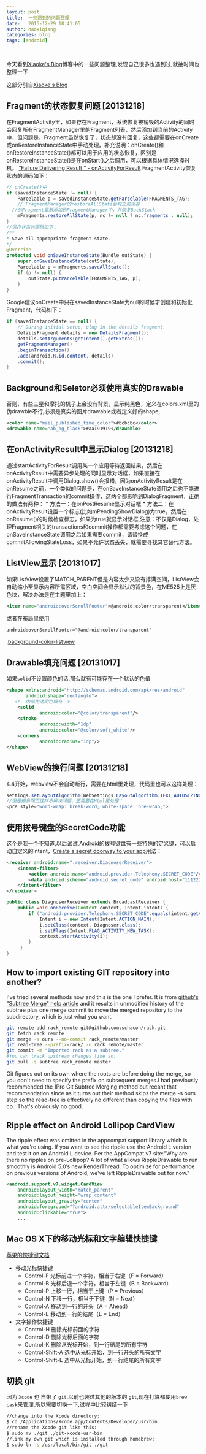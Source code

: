 ```yaml
---
layout: post
title:  一些遇到的问题整理
date:   2015-12-29 18:41:05
author: haoxiqiang
categories: blog
tags: [android]

---
```

今天看到[Xiaoke's Blog](http://blog.mcxiaoke.com/)博客中的一些问题整理,发现自己很多也遇到过,就抽时间也整理一下
<!-- more -->
这部分引自[Xiaoke's Blog](http://blog.mcxiaoke.com/)
	
## Fragment的状态恢复问题 [20131218]
在FragmentActivity里，如果存在Fragment，系统恢复被销毁的Activity的同时会回复所有FragmentManager里的Fragment列表，然后添加到当前的Activity中，但问题是，Fragment虽然恢复了，状态却没有回复，这些都需要在onCreate或onRestoreInstanceState中手动处理。补充说明：onCreate()和onRestoreInstanceState()都可以用于应用的状态恢复，区别是onRestoreInstanceState()是在onStart()之后调用，可以根据具体情况选择时机。
[“Failure Delivering Result ” - onActivityForResult](http://stackoverflow.com/questions/16265733/failure-delivering-result-onactivityforresult)
FragmentActivity恢复状态的源码如下：
``` java
// onCreate()中
if (savedInstanceState != null) {
	Parcelable p = savedInstanceState.getParcelable(FRAGMENTS_TAG);
	// FragmentManager的restoreAllState会将之前保存
  //的Fragment重新添加到FragmentManager中，并恢复BackStack
	mFragments.restoreAllState(p, nc != null ? nc.fragments : null);
}
//保存状态的源码如下：
/**	
* Save all appropriate fragment state.
*/
@Override
protected void onSaveInstanceState(Bundle outState) {
	super.onSaveInstanceState(outState);
	Parcelable p = mFragments.saveAllState();
	if (p != null) {
    	outState.putParcelable(FRAGMENTS_TAG, p);
	}
}
```
Google建议onCreate中只在savedInstanceState为null的时候才创建和初始化Fragment，代码如下：
``` java
if (savedInstanceState == null) {
	// During initial setup, plug in the details fragment.
	DetailsFragment details = new DetailsFragment();
	details.setArguments(getIntent().getExtras());
	getFragmentManager()
    .beginTransaction()
    .add(android.R.id.content, details)
    .commit();
}
```
## Background和Seletor必须使用真实的Drawable
否则，有些三星和摩托的机子上会没有背景，显示纯黑色，定义在colors.xml里的伪drawble不行,必须是真实的图片drawable或者定义好的shape,
``` xml
<color name="mail_published_time_color">#bcbcbc</color>
<drawable name="ab_bg_black">#aa191919</drawable>
```
## 在onActivityResult中显示Dialog [20131218]
通过startActivityForResult调用某一个应用等待返回结果，然后在onActivityResult中需要异步处理的同时显示对话框，如果直接在onActivityResult中调用Dialog.show()会报错，因为onActivityResult是在onResume之前，一个类似的问题是，在onSaveInstanceState调用之后也不能进行FragmentTransaction的commit操作，这两个都影响到DialogFragment，正确的做法有两种：
	* 方法一：在onPostResume显示对话框
	* 方法二：在onActivityResult设置一个标志(比如mPendingShowDialog)为true，然后在onResume()的时候检查标志，如果为true就显示对话框,注意：不仅是Dialog，处理Fragment相关的transactions和commit操作都需要考虑这个问题，在onSaveInstanceState调用之后如果需要commit，请替换成commitAllowingStateLoss，如果不允许状态丢失，就需要寻找其它替代方法。

## ListView显示 [20131017]
如果ListView设置了MATCH_PARENT但是内容太少又没有撑满空间，ListView会自动缩小至显示内容所需区域，空白空间会显示默认的背景色，在ME525上是灰色块，解决办法是在主题里加上：
``` xml
<item name="android:overScrollFooter">@android:color/transparent</item>
```
或者在布局里使用
``` xml
android:overScrollFooter="@android:color/transparent"
```
,[background-color-listview](http://stackoverflow.com/questions/10655646/background-color-listview)

## Drawable填充问题 [20131017]
如果`solid`不设置颜色的话,那么就有可能存在一个默认的色值
``` xml
<shape xmlns:android="http://schemas.android.com/apk/res/android"
       android:shape="rectangle">
   <!--内部用透明色填充-->
    <solid
            android:color="@color/transparent"/>
    <stroke
            android:width="1dp"
            android:color="@color/soft_white"/>
    <corners
            android:radius="1dp"/>
</shape>
```
## WebView的换行问题 [20131218]
4.4开始，webview不会自动断行，需要在html里处理，代码里也可以这样处理：
``` java
settings.setLayoutAlgorithm(WebSettings.LayoutAlgorithm.TEXT_AUTOSIZING);
//但是很多网页这样不解决问题，还需要在Html里处理：
<pre style="word-wrap: break-word; white-space: pre-wrap;">
```

## 使用拨号键盘的SecretCode功能
这个是我一个不知道,以后试试,Android的拨号键盘有一些特殊的定义键，可以启动自定义的Intent，[Create a secret doorway to your app](http://blog.udinic.com/2013/05/17/create-a-secret-doorway-to-your-app/)用法：
``` xml
<receiver android:name=".receiver.DiagnoserReceiver">
    <intent-filter>
        <action android:name="android.provider.Telephony.SECRET_CODE"/>
        <data android:scheme="android_secret_code" android:host="111222"/>
    </intent-filter>
</receiver>
```
``` java
public class DiagnoserReceiver extends BroadcastReceiver {
	public void onReceive(Context context, Intent intent) {
        if ("android.provider.Telephony.SECRET_CODE".equals(intent.getAction())) {
            Intent i = new Intent(Intent.ACTION_MAIN);
            i.setClass(context, Diagnoser.class);
            i.setFlags(Intent.FLAG_ACTIVITY_NEW_TASK);
            context.startActivity(i);
        }
	 }
}
```
## How to import existing GIT repository into another?
I've tried several methods now and this is the one I prefer. It is from [github's "Subtree Merge" help article](https://help.github.com/articles/about-git-subtree-merges/) and it results in unmodified history of the subtree plus one merge commit to move the merged repository to the subdirectory, which is just what you want.
``` bash
git remote add rack_remote git@github.com:schacon/rack.git
git fetch rack_remote
git merge -s ours --no-commit rack_remote/master
git read-tree --prefix=rack/ -u rack_remote/master
git commit -m "Imported rack as a subtree."
#You can track upstream changes like so:
git pull -s subtree rack_remote master
```
Git figures out on its own where the roots are before doing the merge, so you don't need to specify the prefix on subsequent merges.I had previously recommended the ]Pro Git Subtree Merging method but recant that recommendation since as it turns out their method skips the merge -s ours step so the read-tree is effectively no different than copying the files with cp.. That's obviously no good.

## Ripple effect on Android Lollipop CardView
The ripple effect was omitted in the appcompat support library which is what you're using. If you want to see the ripple use the Android L version and test it on an Android L device. Per the AppCompat v7 site:"Why are there no ripples on pre-Lollipop? A lot of what allows RippleDrawable to run smoothly is Android 5.0’s new RenderThread. To optimize for performance on previous versions of Android, we've left RippleDrawable out for now."
``` xml
<android.support.v7.widget.CardView 
	android:layout_width="match_parent"
    android:layout_height="wrap_content"
    android:layout_gravity="center"
    android:foreground="?android:attr/selectableItemBackground"
    android:clickable="true">
    ...
```
## Mac OS X下的移动光标和文字编辑快捷键
[苹果的快捷键文档](https://support.apple.com/zh-cn/HT201236)

* 移动光标快捷键
	* Control-F 光标前进一个字符，相当于右键（F = Forward）
	* Control-B 光标后退一个字符，相当于左键（B = Backward）
	* Control-P 上移一行，相当于上键（P = Previous）
	* Control-N 下移一行，相当于下键（N = Next）
	* Control-A 移动到一行的开头（A = Ahead）
	* Control-E 移动到一行的结尾（E = End）
* 文字操作快捷键
	* Control-H 删除光标前面的字符
	* Control-D 删除光标后面的字符
	* Control-K 删除从光标开始，到一行结尾的所有字符
	* Control-Shift-A 选中从光标开始，到一行开头的所有文字
	* Control-Shift-E 选中从光标开始，到一行结尾的所有文字

## 切换 git 
因为 `Xcode` 也 自带了 `git`,以前也装过其他的版本的 `git`,现在打算都使用`brew cask`来管理,所以需要切换一下,过程中比较纠结一下
``` bash
//change into the Xcode directory:
$ cd /Applications/Xcode.app/Contents/Developer/usr/bin
//rename the Xcode git like this:
$ sudo mv ./git ./git-xcode-usr-bin
//link my own git which is installed through homebrew:
$ sudo ln -s /usr/local/bin/git ./git
```
